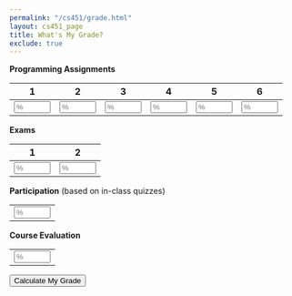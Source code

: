 ```yaml
---
permalink: "/cs451/grade.html"
layout: cs451_page
title: What's My Grade?
exclude: true
---
```


<div class="aside">
    <div class="container-fluid">
      <span><b>Programming Assignments</b></span>
      <table class="table">
        <thead>
          <tr class="row">
            <th scope="col" class="text-center col-1">1</th>
            <th scope="col" class="text-center col-1">2</th>
            <th scope="col" class="text-center col-1">3</th>
            <th scope="col" class="text-center col-1">4</th>
            <th scope="col" class="text-center col-1">5</th>
            <th scope="col" class="text-center col-1">6</th>
          </tr>
        </thead>
        <tr class="row">
          <td class="col-1">
            <input id="pa1" type="number" min="0" max="100" size="10" class="form-control" placeholder="%"/>
          </td>
          <td class="col-1">
            <input id="pa2" type="number" min="0" max="100" size="10" class="form-control" placeholder="%"/>
          </td>
          <td class="col-1">
            <input id="pa3" type="number" min="0" max="100" size="10" class="form-control" placeholder="%"/>
          </td>
          <td class="col-1">
            <input id="pa4" type="number" min="0" max="100" size="10" class="form-control" placeholder="%"/>
          </td>
          <td class="col-1">
            <input id="pa5" type="number" min="0" max="100" size="10" class="form-control" placeholder="%"/>
          </td>
          <td class="col-1">
            <input id="pa6" type="number" min="0" max="100" size="10" class="form-control" placeholder="%"/>
          </td>
        </tr>
      </table>
      <p/>
      <span><b>Exams</b></span>
      <table class="table">
        <thead>
          <tr class="row">
            <th scope="col" class="text-center col-1">1</th>
            <th scope="col" class="text-center col-1">2</th>
          </tr>
        </thead>
        <tr class="row">
          <td class="col-1">
            <input id="exam1" type="number" min="0" max="100" size="10" class="form-control" placeholder="%"/>
          </td>
          <td class="col-1">
            <input id="exam2" type="number" min="0" max="100" size="10" class="form-control" placeholder="%"/>
          </td>
        </tr>
      </table>
      <p/>
    <p/>
    <span><b>Participation</b> (based on in-class quizzes)</span>
    <table>
    <tr>
    <td>
    <input id="participation" type="number" min="0" max="100" size="10" class="form-control" placeholder="%"/>
    </td>
    </tr>
    </table>
    <p/>
    <p/>
    <span><b>Course Evaluation</b></span>
    <table>
    <tr>
    <td>
    <input id="eval" type="number" min="0" max="100" size="10" class="form-control" placeholder="%"/>
    </td>
    </tr>
    </table>
    <p/>
    <p/>
    <input class="btn btn-info" type="button" value="Calculate My Grade" onclick="grade()"/>
    <p/>
      <div class="scores"></div>
      <p/>
      <h2><div class="grade"></div></h2>
      <div class="disclaimer"></div>
    </div>
    <script src="https://code.jquery.com/jquery-3.2.1.slim.min.js"
            integrity="sha384-KJ3o2DKtIkvYIK3UENzmM7KCkRr/rE9/Qpg6aAZGJwFDMVNA/GpGFF93hXpG5KkN"
            crossorigin="anonymous">
    </script>
    <script src="https://cdnjs.cloudflare.com/ajax/libs/popper.js/1.12.9/umd/popper.min.js"
            integrity="sha384-ApNbgh9B+Y1QKtv3Rn7W3mgPxhU9K/ScQsAP7hUibX39j7fakFPskvXusvfa0b4Q"
            crossorigin="anonymous">
    </script>
    <script src="https://maxcdn.bootstrapcdn.com/bootstrap/4.0.0/js/bootstrap.min.js"
            integrity="sha384-JZR6Spejh4U02d8jOt6vLEHfe/JQGiRRSQQxSfFWpi1MquVdAyjUar5+76PVCmYl"
            crossorigin="anonymous">
    </script>
      <script type="text/javascript">
// Return an object containing the assessment types and counts.
function assessments() {
    var assessments = new Object();
    assessments.assignment = 6;
    assessments.exam = 2;
    assessments.participation = 1;
    assessments.evals = 1;
    return assessments;
}

// Return an object containing weights for calculating student grade.
function weights() {
    var weights = new Object();
    weights.assignment = 7;
    weights.exam = 24;
    weights.participation = 10;
    weights.evals = 1; 
    return weights;
}

// Return letter grade corresponding to the specified percentage score
function score2grade(score) {
    if (score < 60) {
        return "F";
    }
    else if (score < 63) {
        return "D-";
    }
    else if (score < 67) {
        return "D";
    }
    else if (score < 70) {
        return "D+";
    }
    else if (score < 73) {
        return "C-";
    }
    else if (score < 77) {
        return "C";
    }
    else if (score < 80) {
        return "C+";
    }
    else if (score < 83) {
        return "B-";
    }
    else if (score < 87) {
        return "B";
    }
    else if (score < 90) {
        return "B+";
    }
    else if (score < 93) {
        return "A-";
    }
    else if (score < 100) {
        return "A";
    }
    else {
        return "A+";
    }
}

// Return true if score is within half-a-point of a grade boundary, and false otherwise.
function borderline(score) {
    return score >= 92.5 && score < 93 || 
        score >= 89.5 && score < 90 ||
        score >= 86.5 && score < 87 ||
        score >= 82.5 && score < 83 ||
        score >= 79.5 && score < 80 ||
        score >= 76.5 && score < 77 ||
        score >= 72.5 && score < 73 ||
        score >= 69.5 && score < 70 ||
        score >= 66.5 && score < 67 ||
        score >= 62.5 && score < 63 ||
        score >= 59.5 && score < 60;
}

// Return the non-NaN elements of the list a as a list of floats.
function graded(a) {
    return a.filter(Boolean).map(function(item) {return parseFloat(item)});
}

// Return the sum of the values in the list a.
function sum(a) {
    return a.reduce(function(x, y) {return x + y});
}

function grade() {
    var scores = new Object();
    scores.assignment = [];
    scores.assignment.push($("#pa1").val());
    scores.assignment.push($("#pa2").val());
    scores.assignment.push($("#pa3").val());
    scores.assignment.push($("#pa4").val());
    scores.assignment.push($("#pa5").val());
    scores.assignment.push($("#pa6").val());
    scores.exam = [];
    scores.exam.push($("#exam1").val());
    scores.exam.push($("#exam2").val());
    scores.participation = [];
    scores.participation.push($("#participation").val());
    scores.evals = [];
    scores.evals.push($("#evals").val());

    var a = assessments();
    var w = weights();
    var score = 0.0;
    var total = 0.0;

    // Assignments.
    var assignments = graded(scores.assignment);
    if (assignments.length > 0) {
        score += w.assignment / 100.0 * sum(assignments);
        total += w.assignment * assignments.length;
    }

    // Exams.
    var exams = graded(scores.exam);
    if (exams.length > 0) {
        score += w.exam / 100.0 * sum(exams);
        total += w.exam * exams.length;
    }

    // Participation.
    var participation = graded(scores.participation);
    if (participation.length == a.participation) {
        score += w.participation / 100.0 * participation[0]; 
        total += w.participation * participation.length;
    }
    
    // Course evaluation.
    var evals = graded(scores.evals);
    if (evals.length == a.evals) {
        score += w.evals / 100.0 * scores.evals[0];
    }

    score = total > 0.0 ? score / total * 100.0 : score;
    if (borderline(score)) {
        score = Math.ceil(score);
    }
    
    var grade = "";
    if (score >= 70) {
        grade = '<span><font color="green">' +
            score.toFixed(2) + ' (' + score2grade(score) + ')</font></span>';
    }
    else if (score >= 60) {
        grade = '<span><font color="orange">' +
            score.toFixed(2) + ' (' + score2grade(score) + ')</font></span>';
    }
    else {
        grade = '<span><font color="red">' +
            score.toFixed(2) + ' (' + score2grade(score) + ')</font></span>';
    }
    var disclaimer = "The above grade accurately reflects the grading scheme for the course only when all the scores have been entered."
    $(".grade").html(grade);
    $(".disclaimer").html(disclaimer);
}
    </script>
  </div>
